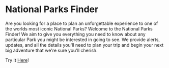 <h1>National Parks Finder</h1>
<p>Are you looking for a place to plan an unforgettable experience to one of the worlds most iconic National Parks? Welcome to the National Parks Finder! We aim to give you everything you need to know about any particular Park you might be interested in going to see. We provide alerts, updates, and all the details you'll need to plan your trip and begin your next big adventure that we're sure you'll cherish.</p>

<p>Try It <a href="https://iamshawn98.github.io/national-park-finder/">Here</a>!</p>
